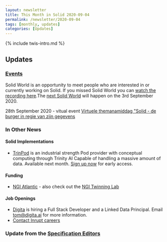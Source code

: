 ```yaml
---
layout: newsletter
title: This Month in Solid 2020-09-04
permalink: /newsletter/2020-09-04
tags: [monthly, updates]
categories: [Updates]
---
```

{% include twis-intro.md %}

## Updates

### [Events](https://solidproject.org/events)
Solid World is an opportunity to meet people who are interested in or currently working on Solid. If you missed Solid World you can [watch the recording here]().The [next Solid World](https://www.eventbrite.com/e/solid-world-tickets-115477011851?aff=erelexpmlt) will happen on the 3rd September 2020. 

28th September 2020 - vitual event [Virtuele themanamiddag "Solid - de burger in regie van zijn gegevens](https://overheid.vlaanderen.be/opleiding/solid)

### In Other News

#### Solid Implementations
* [TrinPod](https://graphmetrix.com/trinpod) is an industrial strength Pod provider with conceptual computing through Trinity AI Capable of handling a massive amount of data. Available next month. [Sign up now](https://graphmetrix.com/trinpod) for early access.

#### Funding 
* [NGI Atlantic](https://ngiatlantic.eu/ngiatlanticeu-2nd-open-call) - also check out the [NGI Twinning Lab](https://ngiatlantic.eu/twinning-lab?field_country_value=2&field_organisation_type_value=All&field_choose_the_ngi_topic_focus_value=All)

#### Job Openings
* [Digita](https://www.digita.ai/careers) is hiring a Full Stack Developer and a Linked Data Principal. Email tom@digita.ai for more information.
* [Contact Inrupt careers](https://inrupt.com/careers) 

### Update from the [Specification Editors](https://github.com/solid/process/blob/master/editors.md)
